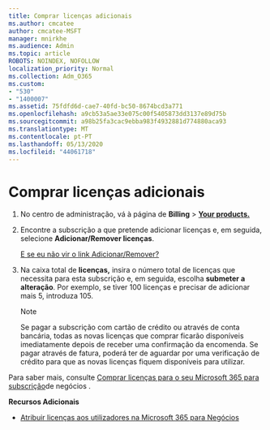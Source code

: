 ```yaml
---
title: Comprar licenças adicionais
ms.author: cmcatee
author: cmcatee-MSFT
manager: mnirkhe
ms.audience: Admin
ms.topic: article
ROBOTS: NOINDEX, NOFOLLOW
localization_priority: Normal
ms.collection: Adm_O365
ms.custom:
- "530"
- "1400007"
ms.assetid: 75fdfd6d-cae7-40fd-bc50-8674bcd3a771
ms.openlocfilehash: a9cb53a5ae33e075c00f5405873dd3137e89d75b
ms.sourcegitcommit: a98b25fa3cac9ebba983f4932881d774880aca93
ms.translationtype: MT
ms.contentlocale: pt-PT
ms.lasthandoff: 05/13/2020
ms.locfileid: "44061718"
---
```

# <a name="buy-additional-licenses"></a>Comprar licenças adicionais

1. No centro de administração, vá à página de **Billing** \> **[Your products.](https://go.microsoft.com/fwlink/p/?linkid=842054)**

2. Encontre a subscrição a que pretende adicionar licenças e, em seguida, selecione **Adicionar/Remover licenças**.

    [E se eu não vir o link Adicionar/Remover?](https://docs.microsoft.com/office365/admin/subscriptions-and-billing/buy-licenses#what-if-i-dont-see-the-addremove-licenses-link)

3. Na caixa total de **licenças,** insira o número total de licenças que necessita para esta subscrição e, em seguida, escolha **submeter a alteração**. Por exemplo, se tiver 100 licenças e precisar de adicionar mais 5, introduza 105.

    > [!NOTE]
    > Se pagar a subscrição com cartão de crédito ou através de conta bancária, todas as novas licenças que comprar ficarão disponíveis imediatamente depois de receber uma confirmação da encomenda. Se pagar através de fatura, poderá ter de aguardar por uma verificação de crédito para que as novas licenças fiquem disponíveis para utilizar.

Para saber mais, consulte [Comprar licenças para o seu Microsoft 365 para subscrição](https://docs.microsoft.com/office365/admin/subscriptions-and-billing/buy-licenses)de negócios .  

**Recursos Adicionais**

- [Atribuir licenças aos utilizadores na Microsoft 365 para Negócios](https://docs.microsoft.com/office365/admin/subscriptions-and-billing/assign-licenses-to-users)